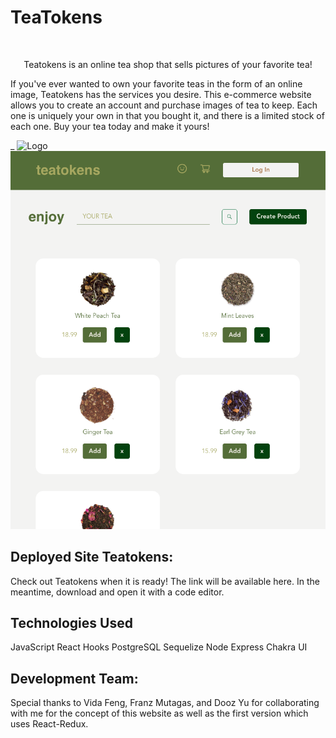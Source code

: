 # TeaTokens

<!-- PROJECT TITLE -->
<br />
<p align="center">
  <a href="">
  </a>
  <p align="center">
   Teatokens is an online tea shop that sells pictures of your favorite tea!
    <br />

If you've ever wanted to own your favorite teas in the form of an online image, Teatokens has the services you desire. This e-commerce website allows you to create an account and purchase images of tea to keep. Each one is uniquely your own in that you bought it, and there is a limited stock of each one. Buy your tea today and make it yours!

\_</b> <img src="./public/images/screenshot1.png" alt="Logo" ><img src="./public/screenshotShop.png" alt="Shop Page" > </b> 


## Deployed Site Teatokens:

Check out Teatokens when it is ready! The link will be available here. In the meantime, download and open it with a code editor.

## Technologies Used

JavaScript
React Hooks
PostgreSQL
Sequelize
Node
Express
Chakra UI

## Development Team:

Special thanks to Vida Feng, Franz Mutagas, and Dooz Yu for collaborating with me for the concept of this website as well as the first version which uses React-Redux.
